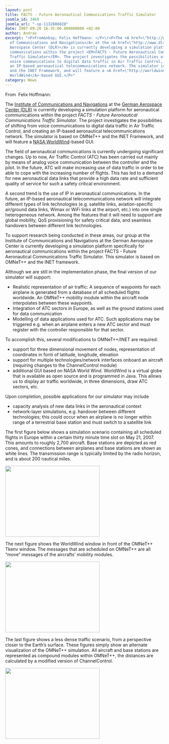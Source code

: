 ```yaml
---
layout: post
title: FACTS - Future Aeronautical Communications Traffic Simulator
joomla_id: 3469
joomla_url: "-sp-1132886828"
date: 2007-09-26 16:35:00.000000000 +02:00
author: Andras
excerpt: "<P>From&nbsp; Felix Hoffmann: </P>\r<P>The <A href=\"http://www.dlr.de/kn\">Institute
  of Communications and Navigations</A> at the <A href=\"http://www.dlr.de\">German
  Aerospace Center (DLR)</A> is currently developing a simulation platform for aeronautical
  communications within the project <EM>FACTS - Future Aeronautical Communications
  Traffic Simulator</EM>. The project investigates the possibilities of shifting from
  voice communications to digital data traffic in Air Traffic Control, and creating
  an IP-based aeronautical telecommunications network. The simulator is based on OMNeT++
  and the INET Framework, and will feature a <A href=\"http://worldwind.arc.nasa.gov\">NASA
  WorldWind</A>-based GUI.</P>"
category: News
---
```

<P>From&nbsp; Felix Hoffmann: </P>
<P>The <A href="http://www.dlr.de/kn">Institute of Communications and Navigations</A> at the <A href="http://www.dlr.de">German Aerospace Center (DLR)</A> is currently developing a simulation platform for aeronautical communications within the project <EM>FACTS - Future Aeronautical Communications Traffic Simulator</EM>. The project investigates the possibilities of shifting from voice communications to digital data traffic in Air Traffic Control, and creating an IP-based aeronautical telecommunications network. The simulator is based on OMNeT++ and the INET Framework, and will feature a <A href="http://worldwind.arc.nasa.gov">NASA WorldWind</A>-based GUI.</P><P>The field of aeronautical communications is currently undergoing significant changes. Up to now, Air Traffic Control (ATC) has been carried out mainly by means of analog voice communication between the controller and the pilot. In the future, ATC will make increasing use of data traffic in order to be able to cope with the increasing number of flights. This has led to a demand for new aeronautical data links that provide a high data rate and sufficient quality of service for such a safety critical environment. </P>
<P>A second trend is the use of IP in aeronautical communications. In the future, an IP-based aeronautical telecommunications network will integrate different types of link technologies (e.g. satellite links, aviation-specific air/ground data links, Wimax or WiFi links at the airport, etc.) into one single heterogeneous network. Among the features that it will need to support are global mobility, QoS provisioning for safety critical data, and seamless handovers between different link technologies. </P>
<P>To support research being conducted in these areas, our group at the Institute of Communications and Navigations at the German Aerospace Center is currently developing a simulation platform specifically for aeronautical communications within the project FACTS - Future Aeronautical Communications Traffic Simulator. This simulator is based on OMNeT++ and the INET framework. </P>
<P>Although we are still in the implementation phase, the final version of our simulator will support:</P>
<UL type=DISC>
<LI>Realistic representation of air traffic: A sequence of waypoints for each airplane is generated from a database of all scheduled flights worldwide. An OMNeT++ mobility module within the aircraft node interpolates between these waypoints.
<LI>Integration of ATC sectors in Europe, as well as the ground stations used for data communication
<LI>Modelling of data applications used for ATC. Such applications may be triggered e.g. when an airplane enters a new ATC sector and must register with the controller responsible for that sector. </LI></UL>
<P>To accomplish this, several modifications to OMNeT++/INET are required:</P>
<UL type=DISC>
<LI>support for three dimensional movement of nodes, representation of coordinates in form of latitude, longitude, elevation
<LI>support for multiple technologies/network interfaces onboard an aircraft (requiring changes to the ChannelControl module)
<LI>additional GUI based on NASA World Wind. WorldWind is a virtual globe that is available as open source and is programmed in Java. This allows us to display air traffic worldwide, in three dimensions, draw ATC sectors, etc. </LI></UL>
<P>Upon completion, possible applications for our simulator may include</P>
<UL type=DISC>
<LI>capacity analysis of new data links in the aeronautical context
<LI>network-layer simulations, e.g. handover between different technologies; this could occur when an airplane is no longer within range of a terrestrial base station and must switch to a satellite link </LI></UL>
<P>The first figure below shows a simulation scenario containing all scheduled flights in Europe within a certain thirty minute time slot on May 21, 2007. This amounts to roughly 2,700 aircraft. Base stations are depicted as red cones, and connections between airplanes and base stations are shown as white lines. The transmission range is typically limited by the radio horizon, and is about 200 nautical miles.</P>
<P><img width="300" height="225" src="/images/omnetpp/20070926144402513_1.jpg" alt=""></P>
<P>The next figure shows the WorldWind window in front of the OMNeT++ Tkenv window. The messages that are scheduled on OMNeT++ are all “move” messages of the aircrafts’ mobility modules.</P>
<P><img width="300" height="225" src="/images/omnetpp/20070926144402513_2.jpg" alt=""></P>
<P>The last figure shows a less dense traffic scenario, from a perspective closer to the Earth’s surface. These figures simply show an alternate visualization of the OMNeT++ simulation. All aircraft and base stations are represented as compound modules within OMNeT++, the distances are calculated by a modified version of ChannelControl. </P>
<P><img width="300" height="225" src="/images/omnetpp/20070926144402513_3.jpg" alt=""><BR></P>
